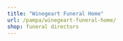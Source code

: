 ```yaml
---
title: "Winegeart Funeral Home"
url: /pampa/winegeart-funeral-home/
shop: funeral directors
---
```

